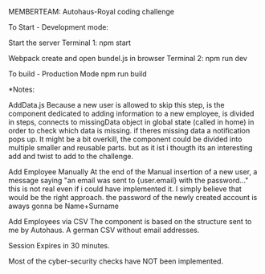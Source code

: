 MEMBERTEAM:
Autohaus-Royal coding challenge

To Start - Development mode:

Start the server
Terminal 1: npm start

Webpack create and open bundel.js in browser
Terminal 2: npm run dev

To build - Production Mode
npm run build

\*Notes:

AddData.js
Because a new user is allowed to skip this step, <AddData/> is the component dedicated to adding information to a new employee, is divided in steps, connects to missingData object in global state (called in home) in order to check which data is missing. if theres missing data a notification pops up.
It might be a bit overkill, the component could be divided into multiple smaller and reusable parts. but as it ist i thougth its an interesting add and twist to add to the challenge.

Add Employee Manually
At the end of the Manual insertion of a new user, a message saying "an email was sent to {user.email} with the password..."
this is not real even if i could have implemented it. I simply believe that would be the right approach.
the password of the newly created account is aways gonna be Name+Surname

Add Employees via CSV
The <AddCsv/> component is based on the structure sent to me by Autohaus. A german CSV without email addresses.

Session Expires in 30 minutes.

Most of the cyber-security checks have NOT been implemented.
